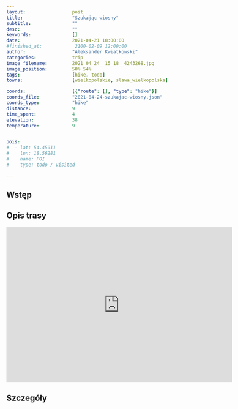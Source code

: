 ```yaml
---
layout:                 post
title:                  "Szukając wiosny"
subtitle:               ""
desc:                   ""
keywords:               []
date:                   2021-04-21 18:00:00
#finished_at:            2100-02-09 12:00:00
author:                 "Aleksander Kwiatkowski"
categories:             trip
image_filename:         2021_04_24__15_18__4243268.jpg
image_position:         50% 54%
tags:                   [hike, todo]
towns:                  [wielkopolskie, slawa_wielkopolska]

coords:                 [{"route": [], "type": "hike"}]
coords_file:            "2021-04-24-szukajac-wiosny.json"
coords_type:            "hike"
distance:               9
time_spent:             4
elevation:              38
temperature:            9


pois:
#  - lat: 54.45911
#    lon: 18.56281
#    name: POI
#    type: todo / visited

---
```



## Wstęp

## Opis trasy

<iframe height='405' width='590' frameborder='0' allowtransparency='true' scrolling='no' src='https://www.strava.com/activities/5192729847/embed/654f8a247b8229160f2a7be981bf3088d886a36e'></iframe>

## Szczegóły
